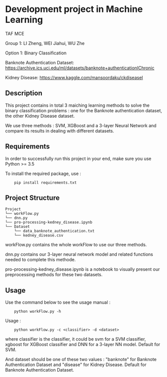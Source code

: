# Development project in Machine Learning
TAF MCE


Group 1: LI Zheng, WEI Jiahui, WU Zhe


Option 1:  Binary Classification

Banknote Authentication Dataset: https://archive.ics.uci.edu/ml/datasets/banknote+authenticationIChronic 

Kidney Disease: https://www.kaggle.com/mansoordaku/ckdiseaseI

## Description
This project contains in total 3 maiching learning methods to 
solve the binary classification problems : one for the Banknote authentication dataset, the other Kidney Disease dataset.

We use three methods : SVM, XGBoost and a 3-layer Neural Network and compare its results in dealing with different datasets.

## Requirements

In order to successfully run this project in your end, make sure you use 
    Python >= 3.5

To install the required package, use : 
        
        pip install requirements.txt

## Project Structure


```
Project
└── workFlow.py
└── dnn.py
└── pro-processing-kedney_disease.ipynb
└── Dataset
    └── data_banknote_authentication.txt
    └── kedney_disease.csv
```

workFlow.py contains the whole workFlow to use our three methods.

dnn.py contains our 3-layer neural network model and related functions needed to complete this methode.

pro-processing-kedney_disease.ipynb is a notebook to visually present our preprocessing methods for these two datasets.

## Usage

Use the command below to see the usage manual : 
        
        python workFlow.py -h 
 
Usage : 
        
        python workFlow.py -c <classifier> -d <dataset>
    
where classifier is the classifier, it could be svm for a SVM classifier, xgboost for XGBoost classifier and DNN for a 3-layer NN model. Default for SVM.

And dataset should be one of these two values : "banknote" for Banknote Authentication Dataset and "disease" for Kidney Disease. Default for Banknote Authentication Dataset.
